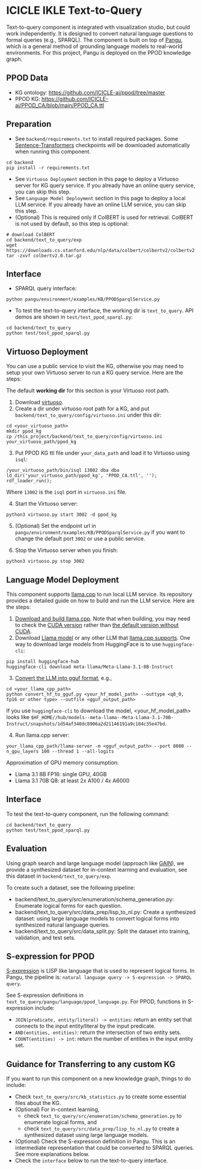 # ICICLE IKLE Text-to-Query

Text-to-query component is integrated with visualization studio, but could work independently.
It is designed to convert natural language questions to formal queries (e.g., SPARQL).
The component is built on top of [Pangu](https://aclanthology.org/2023.acl-long.270/), which is a general method of grounding language models to real-world environments.
For this project, Pangu is deployed on the PPOD knowledge graph.

## PPOD Data

- KG ontology: https://github.com/ICICLE-ai/ppod/tree/master
- PPOD KG: https://github.com/ICICLE-ai/PPOD_CA/blob/main/PPOD_CA.ttl

## Preparation

- See `backend/requirements.txt` to install required packages. Some [Sentence-Transformers](https://huggingface.co/sentence-transformers) checkpoints will be
  downloaded automatically when running this component.

```shell
cd backend
pip install -r requirements.txt
```

- See `Virtuoso Deployment` section in this page to deploy a Virtuoso server for KG query service. If you already have an online query service, you can skip this step.
- See `Language Model Deployment` section in this page to deploy a local LLM service. If you already have an online LLM service, you can skip this step.
- (Optional) This is required only if ColBERT is used for retrieval. ColBERT is not used by default, so this step is optional:

```shell
# download ColBERT
cd backend/text_to_query/exp
wget https://downloads.cs.stanford.edu/nlp/data/colbert/colbertv2/colbertv2.0.tar.gz
tar -zxvf colbertv2.0.tar.gz
```

## Interface

- SPARQL query interface:

```shell
python pangu/environment/examples/KB/PPODSparqlService.py
```

- To test the text-to-query interface, the working dir is `text_to_query`. API demos are shown in `test/test_ppod_sparql.py`:

```shell
cd backend/text_to_query
python test/test_ppod_sparql.py
```

## Virtuoso Deployment

You can use a public service to visit the KG, otherwise you may need to setup your own Virtuoso server to run a KG query service. Here are the steps:

The default **working dir** for this section is your Virtuoso root path.

1. Download [virtuoso](https://github.com/dki-lab/Freebase-Setup).
2. Create a dir under virtuoso root path for a KG, and put `backend/text_to_query/config/virtuoso.ini` under this dir:

```shell
cd <your_virtuoso_path>
mkdir ppod_kg
cp /this_project/backend/text_to_query/config/virtuoso.ini your_virtuoso_path/ppod_kg
```

3. Put PPOD KG ttl file under `your_data_path` and load it to Virtuoso using `isql`:

```
/your_virtuoso_path/bin/isql 13002 dba dba
ld_dir('your_virtuoso_path/ppod_kg', 'PPOD_CA.ttl', '');
rdf_loader_run();
```

Where `13002` is the `isql` port in `virtuoso.ini` file.

4. Start the Virtuoso server:

```shell
python3 virtuoso.py start 3002 -d ppod_kg
```

5. (Optional) Set the endpoint url in `pangu/environment/examples/KB/PPODSparqlService.py` if you want to change the default port `3002` or use a public service.

6. Stop the Virtuoso server when you finish:

```shell
python3 virtuoso.py stop 3002
```

## Language Model Deployment

This component supports [llama.cpp](https://github.com/ggerganov/llama.cpp) to run local LLM service. Its repository provides a detailed guide on how to build and run the LLM
service. Here are the steps:

1. [Download and build llama.cpp](https://github.com/ggerganov/llama.cpp?tab=readme-ov-file#basic-usage). Note that when building, you may need to check
   the [CUDA version](https://github.com/ggerganov/llama.cpp/blob/master/docs/build.md) rather
   than [the default version without CUDA](https://github.com/ggerganov/llama.cpp/blob/master/docs/build.md#build-llamacpp-locally).
2. Download [Llama model](https://huggingface.co/meta-llama) or any other LLM that [llama.cpp supports](https://github.com/ggerganov/llama.cpp?tab=readme-ov-file#description). One
   way to download large models from HuggingFace is to use `huggingface-cli`:

```shell
pip install huggingface-hub
huggingface-cli download meta-llama/Meta-Llama-3.1-8B-Instruct
```

3. [Convert the LLM into gguf format](https://github.com/ggerganov/llama.cpp?tab=readme-ov-file#prepare-and-quantize), e.g.,

```shell
cd <your_llama_cpp_path>
python convert_hf_to_gguf.py <your_hf_model_path> --outtype <q8_0, fp16 or other type> --outfile <gguf_output_path>
```

If you use `huggingface-cli` to download the model, <your_hf_model_path> looks
like `$HF_HOME//hub/models--meta-llama--Meta-Llama-3.1-70B-Instruct/snapshots/1d54af340dc8906a2d21146191a9c184c35e47bd`.

4. Run llama.cpp server:

```shell
your_llama_cpp_path/llama-server -m <gguf_output_path> --port 8080 --n_gpu_layers 100 --thread 1 --all-logits
```

Approximation of GPU memory consumption:

- Llama 3.1 8B FP16: single GPU, 40GB
- Llama 3.1 70B Q8: at least 2x A100 / 4x A6000

## Interface

To test the text-to-query component, run the following command:

```shell
cd backend/text_to_query
python test/test_ppod_sparql.py
```

## Evaluation

Using graph search and large language model (approach like [GAIN](https://aclanthology.org/2024.eacl-srw.7/)), we provide a synthesized dataset for in-context learning and
evaluation, see this dataset in `backend/text_to_query/exp`.

To create such a dataset, see the following pipeline:

- backend/text_to_query/src/enumeration/schema_generation.py: Enumerate logical forms for each question.
- backend/text_to_query/src/data_prep/lisp_to_nl.py: Create a synthesized dataset: using large language models to convert logical forms into synthesized natural language queries.
- backend/text_to_query/src/data_split.py: Split the dataset into training, validation, and test sets.

## S-expression for PPOD

[S-expression](https://arxiv.org/abs/2011.07743) is LISP like language that is used to represent logical forms. In Pangu, the pipeline
is: `natural language query -> S-expression -> SPARQL query`.

See S-expression definitions in `text_to_query/pangu/language/ppod_language.py`. For PPOD, functions in S-expression include:

- `JOIN(predicate, entity/literal) -> entities`: return an entity set that connects to the input entity/literal by the input predicate.
- `AND(entities, entities)`: return the intersection of two entity sets.
- `COUNT(entities) -> int`: return the number of entities in the input entity set.

## Guidance for Transferring to any custom KG

If you want to run this component on a new knowledge graph, things to do include:

- Check `text_to_query/src/kb_statistics.py` to create some essential files about the KG.
- (Optional) For in-context learning,
    - check `text_to_query/src/enumeration/schema_generation.py` to enumerate logical forms, and
    - check `text_to_query/src/data_prep/lisp_to_nl.py` to create a synthesized dataset using large language models.
- (Optional) Check the S-expression definition in Pangu. This is an intermediate representation that could be converted to SPARQL queries. See more explanations below.
- Check the `interface` below to run the text-to-query interface.
